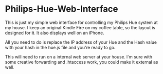 Philips-Hue-Web-Interface
=========================

This is just my simple web interface for controlling my Philips Hue system at my house.  I keep an original Kindle Fire on my coffee table, so the layout is designed for it.  It also displays well on an iPhone.

All you need to do is replace the IP address of your Hue and the Hash value with your hash in the hue.js file and you're ready to go.

This will need to run on a internal web server at your house.  I'm sure with some creative forwarding and .htaccess work, you could make it external as well.
